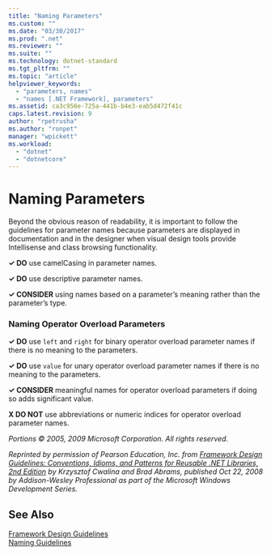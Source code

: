 ```yaml
---
title: "Naming Parameters"
ms.custom: ""
ms.date: "03/30/2017"
ms.prod: ".net"
ms.reviewer: ""
ms.suite: ""
ms.technology: dotnet-standard
ms.tgt_pltfrm: ""
ms.topic: "article"
helpviewer_keywords: 
  - "parameters, names"
  - "names [.NET Framework], parameters"
ms.assetid: ca3c956e-725a-441b-b4e3-eab5d472f41c
caps.latest.revision: 9
author: "rpetrusha"
ms.author: "ronpet"
manager: "wpickett"
ms.workload: 
  - "dotnet"
  - "dotnetcore"
---
```

# Naming Parameters
Beyond the obvious reason of readability, it is important to follow the guidelines for parameter names because parameters are displayed in documentation and in the designer when visual design tools provide Intellisense and class browsing functionality.  
  
 **✓ DO** use camelCasing in parameter names.  
  
 **✓ DO** use descriptive parameter names.  
  
 **✓ CONSIDER** using names based on a parameter’s meaning rather than the parameter’s type.  
  
### Naming Operator Overload Parameters  
 **✓ DO** use `left` and `right` for binary operator overload parameter names if there is no meaning to the parameters.  
  
 **✓ DO** use `value` for unary operator overload parameter names if there is no meaning to the parameters.  
  
 **✓ CONSIDER** meaningful names for operator overload parameters if doing so adds significant value.  
  
 **X DO NOT** use abbreviations or numeric indices for operator overload parameter names.  
  
 *Portions © 2005, 2009 Microsoft Corporation. All rights reserved.*  
  
 *Reprinted by permission of Pearson Education, Inc. from [Framework Design Guidelines: Conventions, Idioms, and Patterns for Reusable .NET Libraries, 2nd Edition](http://www.informit.com/store/framework-design-guidelines-conventions-idioms-and-9780321545619) by Krzysztof Cwalina and Brad Abrams, published Oct 22, 2008 by Addison-Wesley Professional as part of the Microsoft Windows Development Series.*  
  
## See Also  
 [Framework Design Guidelines](index.md)  
 [Naming Guidelines](naming-guidelines.md)
